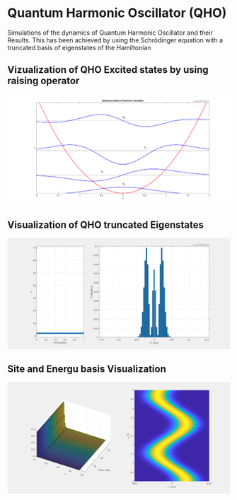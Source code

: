 # Quantum Harmonic Oscillator (QHO)

Simulations of the dynamics of Quantum Harmonic Oscillator and their Results. This has been achieved by using the Schrödinger equation with a truncated basis of eigenstates of the Hamiltonian


## Vizualization of QHO Excited states by using raising operator
![QHO Excited states](https://github.com/GraniteMask/Quantum-Harmonic-Oscillator/blob/master/excitedStates.PNG?raw=true)

## Visualization of QHO truncated Eigenstates 
![QHO truncated Eigenstates](https://github.com/GraniteMask/Quantum-Harmonic-Oscillator/blob/master/TruncatedEigenstates.PNG?raw=true)

## Site and Energu basis Visualization

![Site and Energu basis Visualization](https://github.com/GraniteMask/Quantum-Harmonic-Oscillator/blob/master/siteEnergy.PNG?raw=true)
